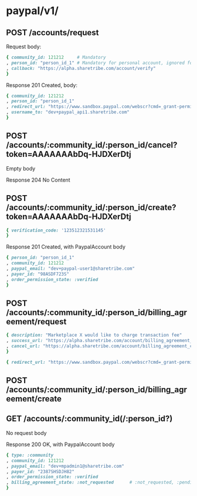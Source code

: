 
# paypal/v1/

## POST /accounts/request

Request body:

```ruby
{ community_id: 121212     # Mandatory
, person_id: "person_id_1" # Mandatory for personal account, ignored for community account
, callback: "https://alpha.sharetribe.com/account/verify"
}
```

Response 201 Created, body:

```ruby
{ community_id: 121212
, person_id: "person_id_1"
, redirect_url: "https://www.sandbox.paypal.com/webscr?cmd=_grant-permission&request_token=AAAAAAAbDq-HJDXerDtj"
, username_to: "dev+paypal_api1.sharetribe.com"
}
```

## POST /accounts/:community_id/:person_id/cancel?token=AAAAAAAbDq-HJDXerDtj

Empty body

Response 204 No Content


## POST /accounts/:community_id/:person_id/create?token=AAAAAAAbDq-HJDXerDtj

```ruby
{ verification_code: '123512321531145'
}
```

Response 201 Created, with PaypalAccount body

```ruby
{ person_id: "person_id_1"
, community_id: 121212
, paypal_email: "dev+paypal-user1@sharetribe.com"
, payer_id: "98ASDF723S"
, order_permission_state: :verified
}
```

## POST /accounts/:community_id/:person_id/billing_agreement/request

```ruby
{ description: "Marketplace X would like to charge transaction fee"
, success_url: "https://alpha.sharetribe.com/account/billing_agreement_success"
, cancel_url: "https://alpha.sharetribe.com/account/billing_agreement_cancel"
}
```

```ruby
{ redirect_url: "https://www.sandbox.paypal.com/webscr?cmd=_grant-permission&request_token=AAAAAAAbDq-HJDXerDtj" }
```

## POST /accounts/:community_id/:person_id/billing_agreement/create

## GET /accounts/:community_id(/:person_id?)

No request body

Response 200 OK, with PaypalAccount body

```ruby
{ type: :community
, community_id: 121212
, paypal_email: "dev+mpadmin1@sharetribe.com"
, payer_id: "2387SHSDJH82"
, order_permission_state: :verified
, billing_agreement_state: :not_requested      # :not_requested, :pending, :verified ?
}
```

